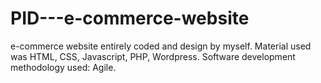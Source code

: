 # PID---e-commerce-website
e-commerce website entirely coded and design by myself. Material used was HTML, CSS, Javascript, PHP, Wordpress.
Software development methodology used: Agile.
